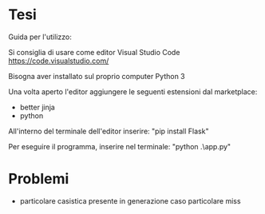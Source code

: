 # Tesi

Guida per l'utilizzo:

Si consiglia di usare come editor Visual Studio Code
https://code.visualstudio.com/

Bisogna aver installato sul proprio computer Python 3

Una volta aperto l'editor aggiungere le seguenti estensioni dal marketplace:
- better jinja
- python

All'interno del terminale dell'editor inserire:
"pip install Flask"

Per eseguire il programma, inserire nel terminale:
"python .\app.py"

# Problemi

- particolare casistica presente in generazione caso particolare miss

